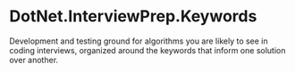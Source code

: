 # DotNet.InterviewPrep.Keywords
Development and testing ground for algorithms you are likely to see in coding interviews, organized around the keywords that inform one solution over another.
